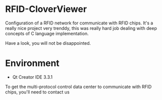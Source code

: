 # RFID-CloverViewer
Configuration of a RFID network for communicate with RFID chips. It's a really nice project very trenddy, this was really hard job dealing with deep concepts of C language implementation. 

Have a look, you will not be disappointed.

# Environment
* Qt Creator IDE 3.3.1

To get the multi-protocol control data center to communicate with RFID chips, you'll need to contact us

